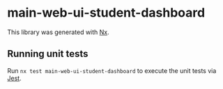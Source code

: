 # main-web-ui-student-dashboard

This library was generated with [Nx](https://nx.dev).

## Running unit tests

Run `nx test main-web-ui-student-dashboard` to execute the unit tests via [Jest](https://jestjs.io).
